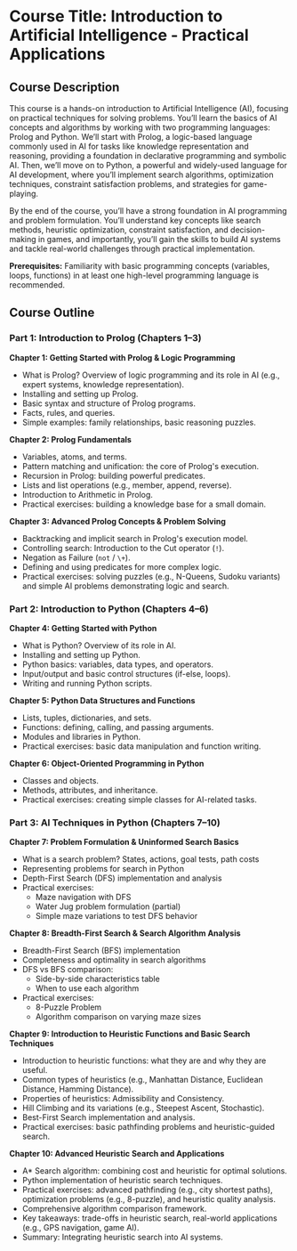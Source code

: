 # Course Title: Introduction to Artificial Intelligence - Practical Applications

## Course Description

This course is a hands-on introduction to Artificial Intelligence (AI), focusing on practical techniques for solving problems. You’ll learn the basics of AI concepts and algorithms by working with two programming languages: Prolog and Python. We’ll start with Prolog, a logic-based language commonly used in AI for tasks like knowledge representation and reasoning, providing a foundation in declarative programming and symbolic AI. Then, we’ll move on to Python, a powerful and widely-used language for AI development, where you’ll implement search algorithms, optimization techniques, constraint satisfaction problems, and strategies for game-playing.

By the end of the course, you’ll have a strong foundation in AI programming and problem formulation. You’ll understand key concepts like search methods, heuristic optimization, constraint satisfaction, and decision-making in games, and importantly, you’ll gain the skills to build AI systems and tackle real-world challenges through practical implementation.

**Prerequisites:** Familiarity with basic programming concepts (variables, loops, functions) in at least one high-level programming language is recommended.

## Course Outline

### Part 1: Introduction to Prolog (Chapters 1–3)

**Chapter 1: Getting Started with Prolog & Logic Programming**

- What is Prolog? Overview of logic programming and its role in AI (e.g., expert systems, knowledge representation).
- Installing and setting up Prolog.
- Basic syntax and structure of Prolog programs.
- Facts, rules, and queries.
- Simple examples: family relationships, basic reasoning puzzles.

**Chapter 2: Prolog Fundamentals**

- Variables, atoms, and terms.
- Pattern matching and unification: the core of Prolog's execution.
- Recursion in Prolog: building powerful predicates.
- Lists and list operations (e.g., member, append, reverse).
- Introduction to Arithmetic in Prolog.
- Practical exercises: building a knowledge base for a small domain.

**Chapter 3: Advanced Prolog Concepts & Problem Solving**

- Backtracking and implicit search in Prolog's execution model.
- Controlling search: Introduction to the Cut operator (`!`).
- Negation as Failure (`not` / `\+`).
- Defining and using predicates for more complex logic.
- Practical exercises: solving puzzles (e.g., N-Queens, Sudoku variants) and simple AI problems demonstrating logic and search.

### Part 2: Introduction to Python (Chapters 4–6)

**Chapter 4: Getting Started with Python**

- What is Python? Overview of its role in AI.
- Installing and setting up Python.
- Python basics: variables, data types, and operators.
- Input/output and basic control structures (if-else, loops).
- Writing and running Python scripts.

**Chapter 5: Python Data Structures and Functions**

- Lists, tuples, dictionaries, and sets.
- Functions: defining, calling, and passing arguments.
- Modules and libraries in Python.
- Practical exercises: basic data manipulation and function writing.

**Chapter 6: Object-Oriented Programming in Python**

- Classes and objects.
- Methods, attributes, and inheritance.
- Practical exercises: creating simple classes for AI-related tasks.

### Part 3: AI Techniques in Python (Chapters 7–10)

**Chapter 7: Problem Formulation & Uninformed Search Basics**

- What is a search problem? States, actions, goal tests, path costs
- Representing problems for search in Python
- Depth-First Search (DFS) implementation and analysis
- Practical exercises:
  - Maze navigation with DFS
  - Water Jug problem formulation (partial)
  - Simple maze variations to test DFS behavior

**Chapter 8: Breadth-First Search & Search Algorithm Analysis**

- Breadth-First Search (BFS) implementation
- Completeness and optimality in search algorithms
- DFS vs BFS comparison:
  - Side-by-side characteristics table
  - When to use each algorithm
- Practical exercises:
  - 8-Puzzle Problem
  - Algorithm comparison on varying maze sizes

**Chapter 9: Introduction to Heuristic Functions and Basic Search Techniques**

- Introduction to heuristic functions: what they are and why they are useful.
- Common types of heuristics (e.g., Manhattan Distance, Euclidean Distance, Hamming Distance).
- Properties of heuristics: Admissibility and Consistency.
- Hill Climbing and its variations (e.g., Steepest Ascent, Stochastic).
- Best-First Search implementation and analysis.
- Practical exercises: basic pathfinding problems and heuristic-guided search.

**Chapter 10: Advanced Heuristic Search and Applications**

- A\* Search algorithm: combining cost and heuristic for optimal solutions.
- Python implementation of heuristic search techniques.
- Practical exercises: advanced pathfinding (e.g., city shortest paths), optimization problems (e.g., 8-puzzle), and heuristic quality analysis.
- Comprehensive algorithm comparison framework.
- Key takeaways: trade-offs in heuristic search, real-world applications (e.g., GPS navigation, game AI).
- Summary: Integrating heuristic search into AI systems.
